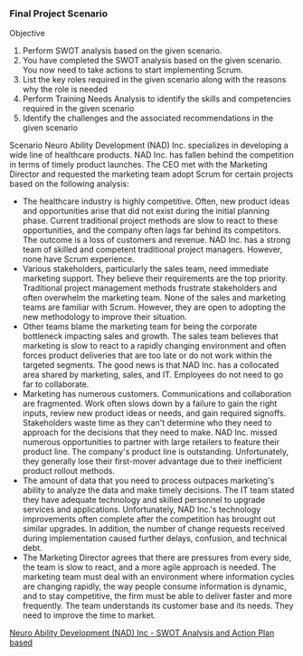 ### Final Project Scenario

Objective
1. Perform SWOT analysis based on the given scenario.
2. You have completed the SWOT analysis based on the given scenario. You now need to take actions to start implementing Scrum.
3. List the key roles required in the given scenario along with the reasons why the role is needed
4. Perform Training Needs Analysis to identify the skills and competencies required in the given scenario
5. Identify the challenges and the associated recommendations in the given scenario

Scenario
Neuro Ability Development (NAD) Inc. specializes in developing a wide line of healthcare products. NAD Inc. has fallen behind the competition in terms of timely product launches. The CEO met with the Marketing Director and requested the marketing team adopt Scrum for certain projects based on the following analysis:

- The healthcare industry is highly competitive. Often, new product ideas and opportunities arise that did not exist during the initial planning phase. Current traditional project methods are slow to react to these opportunities, and the company often lags far behind its competitors. The outcome is a loss of customers and revenue. NAD Inc. has a strong team of skilled and competent traditional project managers. However, none have Scrum experience.
- Various stakeholders, particularly the sales team, need immediate marketing support. They believe their requirements are the top priority. Traditional project management methods frustrate stakeholders and often overwhelm the marketing team. None of the sales and marketing teams are familiar with Scrum. However, they are open to adopting the new methodology to improve their situation.
- Other teams blame the marketing team for being the corporate bottleneck impacting sales and growth. The sales team believes that marketing is slow to react to a rapidly changing environment and often forces product deliveries that are too late or do not work within the targeted segments. The good news is that NAD Inc. has a collocated area shared by marketing, sales, and IT. Employees do not need to go far to collaborate.
- Marketing has numerous customers. Communications and collaboration are fragmented. Work often slows down by a failure to gain the right inputs, review new product ideas or needs, and gain required signoffs. Stakeholders waste time as they can't determine who they need to approach for the decisions that they need to make. NAD Inc. missed numerous opportunities to partner with large retailers to feature their product line. The company's product line is outstanding. Unfortunately, they generally lose their first-mover advantage due to their inefficient product rollout methods.
- The amount of data that you need to process outpaces marketing's ability to analyze the data and make timely decisions. The IT team stated they have adequate technology and skilled personnel to upgrade services and applications. Unfortunately, NAD Inc.'s technology improvements often complete after the competition has brought out similar upgrades. In addition, the number of change requests received during implementation caused further delays, confusion, and technical debt.
- The Marketing Director agrees that there are pressures from every side, the team is slow to react, and a more agile approach is needed. The marketing team must deal with an environment where information cycles are changing rapidly, the way people consume information is dynamic, and to stay competitive, the firm must be able to deliver faster and more frequently. The team understands its customer base and its needs. They need to improve the time to market.

[Neuro Ability Development (NAD) Inc - SWOT Analysis and Action Plan based](https://drive.google.com/drive/folders/1Ln5dzSVVkz6i3B8DOjhmc0rdEzdYzBCp?usp=drive_link)
